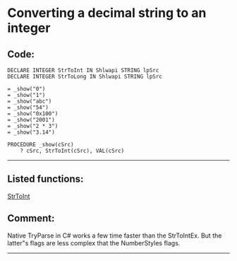 <link rel="stylesheet" type="text/css" href="../css/win32api.css">  
<link rel="stylesheet" href="https://cdnjs.cloudflare.com/ajax/libs/font-awesome/4.7.0/css/font-awesome.min.css">

# Converting a decimal string to an integer

## Code:
```foxpro  
DECLARE INTEGER StrToInt IN Shlwapi STRING lpSrc
DECLARE INTEGER StrToLong IN Shlwapi STRING lpSrc
	
= _show("0")
= _show("1")
= _show("abc")
= _show("54")
= _show("0x100")
= _show("2001")
= _show("2 * 3")
= _show("3.14")

PROCEDURE _show(cSrc)
	? cSrc, StrToInt(cSrc), VAL(cSrc)  
```  
***  


## Listed functions:
[StrToInt](../libraries/shlwapi/StrToInt.md)  

## Comment:
Native TryParse in C# works a few time faster than the StrToIntEx. But the latter"s flags are less complex that the NumberStyles flags.  
  
***  

